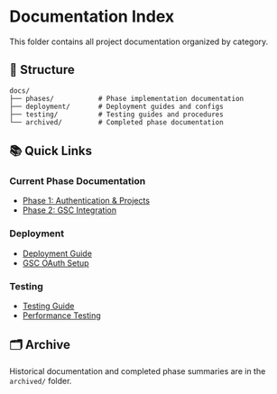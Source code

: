 # Documentation Index

This folder contains all project documentation organized by category.

## 📁 Structure

```
docs/
├── phases/           # Phase implementation documentation
├── deployment/       # Deployment guides and configs
├── testing/          # Testing guides and procedures
└── archived/         # Completed phase documentation
```

## 📚 Quick Links

### Current Phase Documentation
- [Phase 1: Authentication & Projects](phases/PHASE_1_FIXES_COMPLETE.md)
- [Phase 2: GSC Integration](phases/PHASE_2_GSC_INTEGRATION_COMPLETE.md)

### Deployment
- [Deployment Guide](deployment/DEPLOYMENT_GUIDE.md)
- [GSC OAuth Setup](deployment/GSC_OAUTH_FIX_GUIDE.md)

### Testing
- [Testing Guide](testing/TESTING_GUIDE.md)
- [Performance Testing](testing/PERFORMANCE_TESTING_GUIDE.md)

## 🗂️ Archive

Historical documentation and completed phase summaries are in the `archived/` folder.
